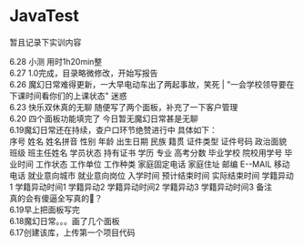 ﻿# JavaTest

暂且记录下实训内容<br>

6.28 小测 用时1h20min整<br>
6.27 1.0完成，目录略微修改，开始写报告<br>
6.26 魔幻日常难得更新，一大早电动车出了两起事故，笑死  | "一会学校领导要在下课时间看你们的上课状态" 迷惑<br>
6.23 快乐双休真的无聊  随便写了两个面板，补充了一下客户管理<br>
6.20 四个面板功能填完了  今日暂无魔幻日常甚是无聊<br>
6.19魔幻日常还在持续，查户口环节绝赞进行中  具体如下：  <br>序号	姓名	姓名拼音	性别	年龄	出生日期	民族	籍贯	证件类型	证件号码	政治面貌	班级	班主任姓名	学员状态	持有证书	学历	专业	高考分数	毕业学校	院校用学号	毕业时间	工作状态	工作单位	工作种类	家庭固定电话	家庭住址	邮编	E--MAIL	移动电话	就业意向城市	就业意向岗位	入学时间	预计结束时间	实际结束时间	学籍异动1	学籍异动时间1	学籍异动2	学籍异动时间2	学籍异动3	学籍异动时间3	备注<br>真的会有傻逼全写真的🐎？<br>
6.19早上把面板写完<br>
6.18魔幻日常。。。画了几个面板<br>
6.17创建该库，上传第一个项目代码<br>
